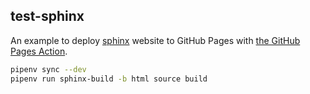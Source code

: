 ## test-sphinx

An example to deploy [sphinx](https://www.sphinx-doc.org/) website to GitHub Pages with [the GitHub Pages Action](https://github.com/peaceiris/actions-gh-pages).

```sh
pipenv sync --dev
pipenv run sphinx-build -b html source build
```
